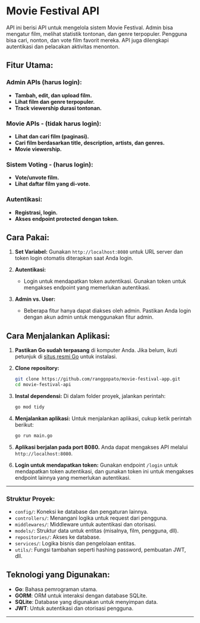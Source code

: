 
# Movie Festival API

API ini berisi API untuk mengelola sistem Movie Festival. Admin bisa mengatur film, melihat statistik tontonan, dan genre terpopuler. Pengguna bisa cari, nonton, dan vote film favorit mereka. API juga dilengkapi autentikasi dan pelacakan aktivitas menonton.

## Fitur Utama:

### Admin APIs (harus login):
- **Tambah, edit, dan upload film.**
- **Lihat film dan genre terpopuler.**
- **Track viewership durasi tontonan.**

### Movie APIs - (tidak harus login):
- **Lihat dan cari film (paginasi).**
- **Cari film berdasarkan title, description, artists, dan genres.**
- **Movie viewership.**

### Sistem Voting - (harus login):
- **Vote/unvote film.**
- **Lihat daftar film yang di-vote.**

### Autentikasi:
- **Registrasi, login.**
- **Akses endpoint protected dengan token.**

## Cara Pakai:

1. **Set Variabel:**
   Gunakan `http://localhost:8080` untuk URL server dan token login otomatis diterapkan saat Anda login.

2. **Autentikasi:**
   - Login untuk mendapatkan token autentikasi. Gunakan token untuk mengakses endpoint yang memerlukan autentikasi.

3. **Admin vs. User:**
   - Beberapa fitur hanya dapat diakses oleh admin. Pastikan Anda login dengan akun admin untuk menggunakan fitur admin.

## Cara Menjalankan Aplikasi:

1. **Pastikan Go sudah terpasang** di komputer Anda. Jika belum, ikuti petunjuk di [situs resmi Go](https://golang.org/doc/install) untuk instalasi.

2. **Clone repository:**

   ```bash
   git clone https://github.com/ranggopato/movie-festival-app.git
   cd movie-festival-api
   ```

3. **Instal dependensi:**
   Di dalam folder proyek, jalankan perintah:

   ```bash
   go mod tidy
   ```

4. **Menjalankan aplikasi:**
   Untuk menjalankan aplikasi, cukup ketik perintah berikut:

   ```bash
   go run main.go
   ```

5. **Aplikasi berjalan pada port 8080.** Anda dapat mengakses API melalui `http://localhost:8080`.

6. **Login untuk mendapatkan token:**
   Gunakan endpoint `/login` untuk mendapatkan token autentikasi, dan gunakan token ini untuk mengakses endpoint lainnya yang memerlukan autentikasi.

---

### Struktur Proyek:
- `config/`: Koneksi ke database dan pengaturan lainnya.
- `controllers/`: Menangani logika untuk request dari pengguna.
- `middlewares/`: Middleware untuk autentikasi dan otorisasi.
- `models/`: Struktur data untuk entitas (misalnya, film, pengguna, dll).
- `repositories/`: Akses ke database.
- `services/`: Logika bisnis dan pengelolaan entitas.
- `utils/`: Fungsi tambahan seperti hashing password, pembuatan JWT, dll.

## Teknologi yang Digunakan:
- **Go**: Bahasa pemrograman utama.
- **GORM**: ORM untuk interaksi dengan database SQLite.
- **SQLite**: Database yang digunakan untuk menyimpan data.
- **JWT**: Untuk autentikasi dan otorisasi pengguna.

---

